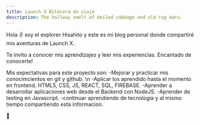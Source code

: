```yaml
---
title: Launch X Bitácora de viaje
description: The hallway smelt of boiled cabbage and old rag mats.
---
```


Hola ✌️  soy el explorer Hisahito y este es mi blog personal donde compartiré mis aventuras de Launch X.

Te invito a conocer mis aprendizajes y leer mis experiencias. Encantado de conocerte! 

Mis expectativas para este proyecto son:
  -Mejorar y practicar mis conocimcientos en git y github. \n
  -Aplicar los aprendido hasta el momento en frontend. HTML5, CSS, JS, REACT, SQL, FIREBASE.
  -Aprender a desarrollar aplicaciones web desde el Backend con NodeJS.
  -Aprender de testing en Javascript.
  -continuar aprendiendo de tecnologia y al mismo tiempo compartiendo esta informacion.

🚀

